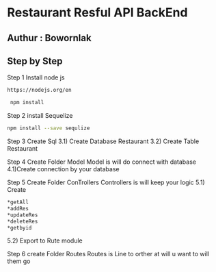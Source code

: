 # Restaurant Resful API BackEnd
## Authur : Bowornlak 

## Step by Step
Step 1 Install node js
```bash
https://nodejs.org/en
```
```bash
 npm install
```
Step 2 install Sequelize

```bash
npm install --save sequlize
```
Step 3 Create Sql
3.1) Create Database Restaurant
3.2) Create Table Restaurant

Step 4 Create Folder Model
Model is will do connect with database
4.1)Create connection by your database

Step 5 Create Folder ConTrollers
Controllers is will keep your logic
5.1) Create 
``` bash
*getAll
*addRes
*updateRes
*deleteRes
*getbyid
```
5.2) Export to Rute module

Step 6 create Folder Routes
Routes is Line to orther at will u want to will them go




